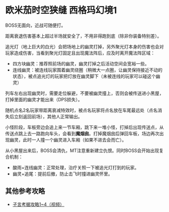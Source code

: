 # 欧米茄时空狭缝 西格玛幻境1

BOSS无面向，<Role name="melee" />近战可随便打。

距离衰退伤害基本上超过半场就安全了，不用非得跑到底（除非你装备特别差）。

追光灯（地上巨大的白光）会把场地上的幽灵打掉，另外聚光灯本身的伤害也会对玩家造成伤害，当看到聚光灯固定且出现魔法阵后，应及时离开魔法阵区域：
* 四方块幽灵：推荐照前场的幽灵，幽灵打掉之后活动空间会宽裕一些。
* 连线幽灵：被连线玩家围着幽灵绕圈（稍微大一点圈，让幽灵保持接近不动的状态），被点追光灯的玩家把灯放在幽灵脚下（未被连线的玩家可以碰这个幽灵）

列车左右出现幽灵时，需要走位躲避，不要被幽灵撞上，否则会被传送进小黑屋，打掉里面的幽灵才能出来（DPS损失）。

随机点名2名玩家带距离衰减特效时，被点名玩家将点名放在车尾最远处（点名消失后立刻返回前场），其他人正常输出。

小怪阶段，车板旁边会追上来一节车厢，跳下来一堆小怪，打掉后出现传送点，从传送点跳上去一路跑向车头，会看到**魔烟囱**。打掉魔烟囱后弹回车板，场边再次出现幽灵，此时<Role name="tank" /><Role name="healer" /><Role name="dps" />一人撞一个幽灵进入车厢（如果不进去会<Status :id="938" name="窒息" />而亡）。

从小黑屋出来后，BOSS会清仇，<Role name="tank" />MT注意重新建立仇恨。同时BOSS会开始出现复合机制：
* 酸雨+连线幽灵：正常处理，<Role name="healer" />治疗关照一下被追光灯打到的玩家。
* 幽灵+追尾：提前后撤，防止击飞时撞进幽灵怀里。

## 其他参考攻略

* [子言考据攻略1~4（视频）](https://www.bilibili.com/video/av19818803/)
